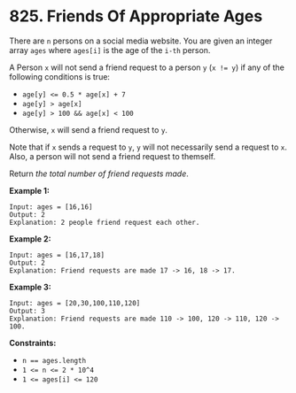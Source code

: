 # 825. Friends Of Appropriate Ages

There are `n` persons on a social media website. You are given an integer array `ages` where `ages[i]` is the age of the `i-th` person.

A Person `x` will not send a friend request to a person `y` (`x != y`) if any of the following conditions is true:

- `age[y] <= 0.5 * age[x] + 7`
- `age[y] > age[x]`
- `age[y] > 100 && age[x] < 100`

Otherwise, `x` will send a friend request to `y`.

Note that if `x` sends a request to `y`, `y` will not necessarily send a request to `x`. Also, a person will not send a friend request to themself.

Return *the total number of friend requests made*.

**Example 1:**

```()
Input: ages = [16,16]
Output: 2
Explanation: 2 people friend request each other.
```

**Example 2:**

```()
Input: ages = [16,17,18]
Output: 2
Explanation: Friend requests are made 17 -> 16, 18 -> 17.
```

**Example 3:**

```()
Input: ages = [20,30,100,110,120]
Output: 3
Explanation: Friend requests are made 110 -> 100, 120 -> 110, 120 -> 100.
```

**Constraints:**

- `n == ages.length`
- `1 <= n <= 2 * 10^4`
- `1 <= ages[i] <= 120`
